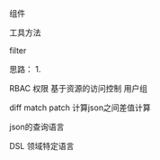 组件

工具方法

filter

思路：
  1. 


RBAC 权限 基于资源的访问控制
  用户组

diff match  patch  计算json之间差值计算

json的查询语言

DSL 领域特定语言